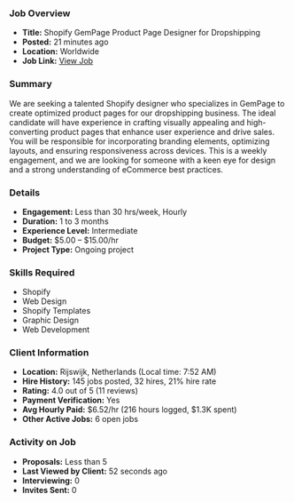 ### Job Overview

- **Title:** Shopify GemPage Product Page Designer for Dropshipping
- **Posted:** 21 minutes ago
- **Location:** Worldwide
- **Job Link:** [View Job](https://www.upwork.com/jobs/~021964924413080711167)

### Summary

We are seeking a talented Shopify designer who specializes in GemPage to create optimized product pages for our dropshipping business. The ideal candidate will have experience in crafting visually appealing and high-converting product pages that enhance user experience and drive sales. You will be responsible for incorporating branding elements, optimizing layouts, and ensuring responsiveness across devices. This is a weekly engagement, and we are looking for someone with a keen eye for design and a strong understanding of eCommerce best practices.

### Details

- **Engagement:** Less than 30 hrs/week, Hourly
- **Duration:** 1 to 3 months
- **Experience Level:** Intermediate
- **Budget:** $5.00 – $15.00/hr
- **Project Type:** Ongoing project

### Skills Required

- Shopify
- Web Design
- Shopify Templates
- Graphic Design
- Web Development

### Client Information

- **Location:** Rijswijk, Netherlands (Local time: 7:52 AM)
- **Hire History:** 145 jobs posted, 32 hires, 21% hire rate
- **Rating:** 4.0 out of 5 (11 reviews)
- **Payment Verification:** Yes
- **Avg Hourly Paid:** $6.52/hr (216 hours logged, $1.3K spent)
- **Other Active Jobs:** 6 open jobs

### Activity on Job

- **Proposals:** Less than 5
- **Last Viewed by Client:** 52 seconds ago
- **Interviewing:** 0
- **Invites Sent:** 0

